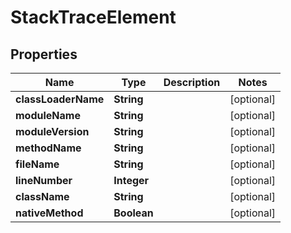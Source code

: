 # StackTraceElement

## Properties
Name | Type | Description | Notes
------------ | ------------- | ------------- | -------------
**classLoaderName** | **String** |  |  [optional]
**moduleName** | **String** |  |  [optional]
**moduleVersion** | **String** |  |  [optional]
**methodName** | **String** |  |  [optional]
**fileName** | **String** |  |  [optional]
**lineNumber** | **Integer** |  |  [optional]
**className** | **String** |  |  [optional]
**nativeMethod** | **Boolean** |  |  [optional]
